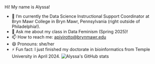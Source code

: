 

<!--
**ampivirotto/ampivirotto** is a ✨ _special_ ✨ repository because its `README.md` (this file) appears on your GitHub profile.

Here are some ideas to get you started:

- 🔭 I’m currently working on ...
- 🌱 I’m currently learning ...
- 👯 I’m looking to collaborate on ...
- 🤔 I’m looking for help with ...
- 💬 Ask me about ...
- 📫 How to reach me: ...
- 😄 Pronouns: ...
- ⚡ Fun fact: ...
![Alyssa's GitHub stats](https://github-readme-stats.vercel.app/api?username=ampivirotto&show_icons=true&theme=transparent)
-->
Hi!  My name is Alyssa!

- 🔭 I’m currently the Data Science Instructional Support Coordinator at Bryn Mawr College in Bryn Mawr, Pennsylvania (right outside of Philadelphia!).
- 💬 Ask me about my class in Data Feminism (Spring 2025)!
- 📫 How to reach me: apivirotto@brynmawr.edu
- 😄 Pronouns: she/her
- ⚡ Fun fact: I just finished my doctorate in bioinformatics from Temple University in April 2024. 
![Alyssa's GitHub stats](https://github-readme-stats.vercel.app/api?username=ampivirotto&show_icons=true&theme=transparent)
